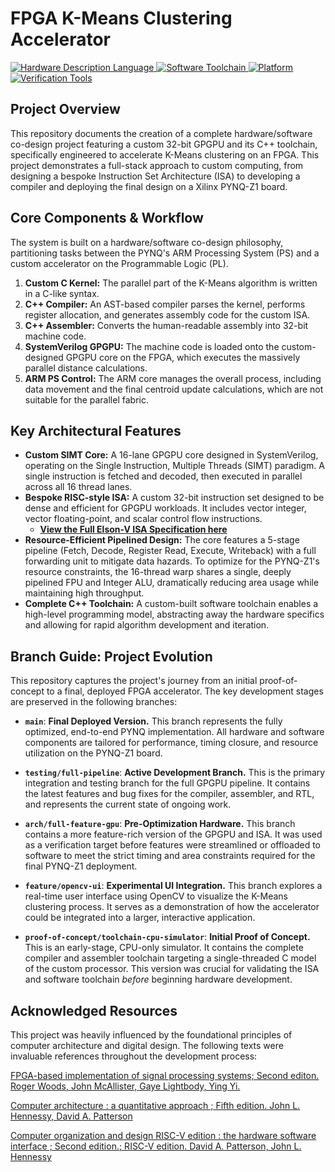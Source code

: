 # FPGA K-Means Clustering Accelerator

<p align="left">
  <a href="https://en.wikipedia.org/wiki/SystemVerilog">
    <img src="https://img.shields.io/badge/HDL-SystemVerilog-1DBA5A?style=for-the-badge&logo=verilog" alt="Hardware Description Language">
  </a>
  <a href="https://www.cplusplus.com/">
    <img src="https://img.shields.io/badge/Toolchain-C++-00599C?style=for-the-badge&logo=c%2B%2B" alt="Software Toolchain">
  </a>
  <a href="https://www.xilinx.com/products/silicon-devices/soc/zynq-7000.html">
    <img src="https://img.shields.io/badge/Target%20Platform-PYNQ--Z1%20FPGA-F26222?style=for-the-badge&logo=xilinx" alt="Platform">
  </a>
  <a href="https://www.veripool.org/verilator/">
    <img src="https://img.shields.io/badge/Verification-Verilator%20%26%20GTest-76b900?style=for-the-badge" alt="Verification Tools">
  </a>
</p>

## Project Overview

This repository documents the creation of a complete hardware/software co-design project featuring a custom 32-bit GPGPU and its C++ toolchain, specifically engineered to accelerate K-Means clustering on an FPGA. This project demonstrates a full-stack approach to custom computing, from designing a bespoke Instruction Set Architecture (ISA) to developing a compiler and deploying the final design on a Xilinx PYNQ-Z1 board.

## Core Components & Workflow

The system is built on a hardware/software co-design philosophy, partitioning tasks between the PYNQ's ARM Processing System (PS) and a custom accelerator on the Programmable Logic (PL).

1.  **Custom C Kernel:** The parallel part of the K-Means algorithm is written in a C-like syntax.
2.  **C++ Compiler:** An AST-based compiler parses the kernel, performs register allocation, and generates assembly code for the custom ISA.
3.  **C++ Assembler:** Converts the human-readable assembly into 32-bit machine code.
4.  **SystemVerilog GPGPU:** The machine code is loaded onto the custom-designed GPGPU core on the FPGA, which executes the massively parallel distance calculations.
5.  **ARM PS Control:** The ARM core manages the overall process, including data movement and the final centroid update calculations, which are not suitable for the parallel fabric.

## Key Architectural Features

*   **Custom SIMT Core:** A 16-lane GPGPU core designed in SystemVerilog, operating on the Single Instruction, Multiple Threads (SIMT) paradigm. A single instruction is fetched and decoded, then executed in parallel across all 16 thread lanes.
*   **Bespoke RISC-style ISA:** A custom 32-bit instruction set designed to be dense and efficient for GPGPU workloads. It includes vector integer, vector floating-point, and scalar control flow instructions.
    *   **[View the Full Elson-V ISA Specification here](./docs/ISA.md)**
*   **Resource-Efficient Pipelined Design:** The core features a 5-stage pipeline (Fetch, Decode, Register Read, Execute, Writeback) with a full forwarding unit to mitigate data hazards. To optimize for the PYNQ-Z1's resource constraints, the 16-thread warp shares a single, deeply pipelined FPU and Integer ALU, dramatically reducing area usage while maintaining high throughput.
*   **Complete C++ Toolchain:** A custom-built software toolchain enables a high-level programming model, abstracting away the hardware specifics and allowing for rapid algorithm development and iteration.

## Branch Guide: Project Evolution

This repository captures the project's journey from an initial proof-of-concept to a final, deployed FPGA accelerator. The key development stages are preserved in the following branches:

*   **`main`**: **Final Deployed Version.** This branch represents the fully optimized, end-to-end PYNQ implementation. All hardware and software components are tailored for performance, timing closure, and resource utilization on the PYNQ-Z1 board.

*   **`testing/full-pipeline`**: **Active Development Branch.** This is the primary integration and testing branch for the full GPGPU pipeline. It contains the latest features and bug fixes for the compiler, assembler, and RTL, and represents the current state of ongoing work.

*   **`arch/full-feature-gpu`**: **Pre-Optimization Hardware.** This branch contains a more feature-rich version of the GPGPU and ISA. It was used as a verification target before features were streamlined or offloaded to software to meet the strict timing and area constraints required for the final PYNQ-Z1 deployment.

*   **`feature/opencv-ui`**: **Experimental UI Integration.** This branch explores a real-time user interface using OpenCV to visualize the K-Means clustering process. It serves as a demonstration of how the accelerator could be integrated into a larger, interactive application.

*   **`proof-of-concept/toolchain-cpu-simulator`**: **Initial Proof of Concept.** This is an early-stage, CPU-only simulator. It contains the complete compiler and assembler toolchain targeting a single-threaded C model of the custom processor. This version was crucial for validating the ISA and software toolchain *before* beginning hardware development.

## Acknowledged Resources

This project was heavily influenced by the foundational principles of computer architecture and digital design. The following texts were invaluable references throughout the development process:

[FPGA-based implementation of signal processing systems; Second editon.
Roger Woods, John McAllister, Gaye Lightbody, Ying Yi.](https://library-search.imperial.ac.uk/discovery/fulldisplay?docid=alma991000933953101591&context=L&vid=44IMP_INST:ICL_VU1&lang=en&search_scope=MyInst_and_CI&adaptor=Local%20Search%20Engine&tab=Everything&query=any,contains,Digital%20Signal%20Processing%20with%20FPGAs)

[Computer architecture : a quantitative approach ; Fifth edition.
John L. Hennessy, David A. Patterson](https://library-search.imperial.ac.uk/discovery/fulldisplay?docid=alma9910112404401591&context=L&vid=44IMP_INST:ICL_VU1&lang=en&search_scope=MyInst_and_CI&adaptor=Local%20Search%20Engine&isFrbr=true&tab=Everything&query=any,contains,computer%20architecture%20john%20hennessy&sortby=date_d&facet=frbrgroupid,include,9015661278415079959&offset=0)

[Computer organization and design RISC-V edition : the hardware software interface ; Second edition.; RISC-V edition.
David A. Patterson, John L. Hennessy](https://library-search.imperial.ac.uk/discovery/fulldisplay?docid=alma991000613172401591&context=L&vid=44IMP_INST:ICL_VU1&lang=en&search_scope=MyInst_and_CI&adaptor=Local%20Search%20Engine&isFrbr=true&tab=Everything&query=any,contains,computer%20architecture%20john%20hennessy&sortby=date_d&facet=frbrgroupid,include,9035044794922040673&offset=0)
